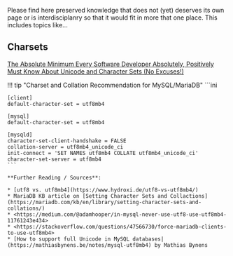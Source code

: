Please find here preserved knowledge that does not (yet) deserves its own page or is interdisciplanry so that it would fit
in more that one place. This includes topics like...

## Charsets

[The Absolute Minimum Every Software Developer Absolutely, Positively Must Know About Unicode and Character Sets (No Excuses!)](https://www.joelonsoftware.com/2003/10/08/the-absolute-minimum-every-software-developer-absolutely-positively-must-know-about-unicode-and-character-sets-no-excuses/)

!!! tip "Charset and Collation Recommendation for MySQL/MariaDB"
    ```ini

    [client]
    default-character-set = utf8mb4

    [mysql]
    default-character-set = utf8mb4

    [mysqld]
    character-set-client-handshake = FALSE
    collation-server = utf8mb4_unicode_ci
    init-connect = 'SET NAMES utf8mb4 COLLATE utf8mb4_unicode_ci'
    character-set-server = utf8mb4
    ```

    **Further Reading / Sources**:

    * [utf8 vs. utf8mb4](https://www.hydroxi.de/utf8-vs-utf8mb4/)
    * MariaDB KB article on [Setting Character Sets and Collactions](https://mariadb.com/kb/en/library/setting-character-sets-and-collations/)
    * <https://medium.com/@adamhooper/in-mysql-never-use-utf8-use-utf8mb4-11761243e434>
    * <https://stackoverflow.com/questions/47566730/force-mariadb-clients-to-use-utf8mb4>
    * [How to support full Unicode in MySQL databases|(https://mathiasbynens.be/notes/mysql-utf8mb4) by Mathias Bynens
